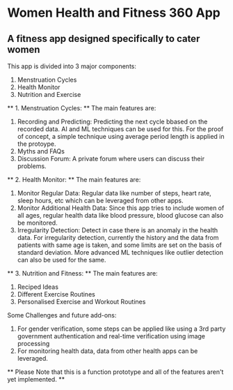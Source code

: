 # Women Health and Fitness 360 App
## A fitness app designed specifically to cater women 

This app is divided into 3 major components:
1. Menstruation Cycles 
2. Health Monitor 
3. Nutrition and Exercise 

** 1. Menstruation Cycles: **
The main features are:
  1. Recording and Predicting: Predicting the next cycle bbased on the recorded data. AI and ML techniques can be used for this. For the proof of concept, a simple technique using average period length is applied in the protoype.
  2. Myths and FAQs
  3. Discussion Forum: A private forum where users can discuss their problems.
  
** 2. Health Monitor: **
The main features are:
  1. Monitor Regular Data: Regular data like number of steps, heart rate, sleep hours, etc which can be leveraged from other apps.
  2. Monitor Additional Health Data: Since this app tries to include women of all ages, regular health data like blood pressure, blood glucose can also be monitored.
  3. Irregularity Detection: Detect in case there is an anomaly in the health data. 
  For irregularity detection, currently the history and the data from patients with same age is taken, and some limits are set on the basis of standard deviation. 
  More advanced ML techniques like outlier detection can also be used for the same. 
  
 ** 3. Nutrition and Fitness: **
The main features are:
  1. Reciped Ideas
  2. Different Exercise Routines
  3. Personalised Exercise and Workout Routines
 
 Some Challenges and future add-ons: 
 1. For gender verification, some steps can be applied like using a 3rd party government authentication and  real-time verification using image processing
 2. For monitoring health data, data from other health apps can be leveraged. 

** Please Note that this is a function prototype and all of the features aren't yet implemented. **
 


